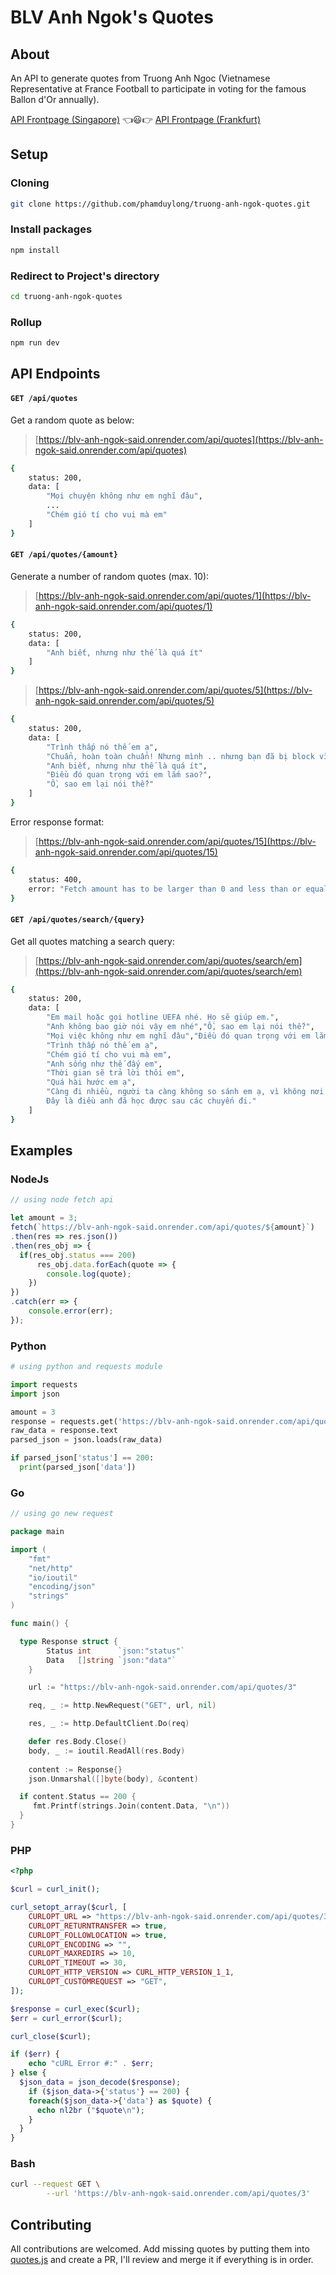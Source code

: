 # BLV Anh Ngok's Quotes

## About

An API to generate quotes from Truong Anh Ngoc (Vietnamese Representative at France Football to participate in voting for the famous Ballon d'Or annually).

[API Frontpage (Singapore)](https://blv-anh-ngok-said.onrender.com/) 👈😃👉
[API Frontpage (Frankfurt)](https://anh-ngok-api-eu.onrender.com/)

## Setup

### Cloning
```bash
git clone https://github.com/phamduylong/truong-anh-ngok-quotes.git
```

### Install packages
```bash
npm install
```

### Redirect to Project's directory
```bash
cd truong-anh-ngok-quotes
```

### Rollup
```bash
npm run dev
```

## API Endpoints

#### `GET /api/quotes`

Get a random quote as below:
> [https://blv-anh-ngok-said.onrender.com/api/quotes](https://blv-anh-ngok-said.onrender.com/api/quotes)

```bash
{
    status: 200,
    data: [
        "Mọi chuyện không như em nghĩ đâu",
        ...
        "Chém gió tí cho vui mà em"
    ]
}
```

#### `GET /api/quotes/{amount}`

Generate a number of random quotes (max. 10):
> [https://blv-anh-ngok-said.onrender.com/api/quotes/1](https://blv-anh-ngok-said.onrender.com/api/quotes/1)

```bash
{
    status: 200,
    data: [
        "Anh biết, nhưng như thế là quá ít"
    ]
}
```

> [https://blv-anh-ngok-said.onrender.com/api/quotes/5](https://blv-anh-ngok-said.onrender.com/api/quotes/5)

```bash
{
    status: 200,
    data: [
        "Trình thấp nó thế em ạ",
        "Chuẩn, hoàn toàn chuẩn! Nhưng mình .. nhưng bạn đã bị block vì bạn không tôn trọng mình!",
        "Anh biết, nhưng như thế là quá ít",
        "Điều đó quan trọng với em lắm sao?",
        "Ồ, sao em lại nói thế?"
    ]
}
```

Error response format:
> [https://blv-anh-ngok-said.onrender.com/api/quotes/15](https://blv-anh-ngok-said.onrender.com/api/quotes/15)

```bash
{
    status: 400,
    error: "Fetch amount has to be larger than 0 and less than or equal to 10!"
}
```

#### `GET /api/quotes/search/{query}`

Get all quotes matching a search query:
> [https://blv-anh-ngok-said.onrender.com/api/quotes/search/em](https://blv-anh-ngok-said.onrender.com/api/quotes/search/em)

```bash
{
    status: 200,
    data: [
        "Em mail hoặc gọi hotline UEFA nhé. Họ sẽ giúp em.",
        "Anh không bao giờ nói vậy em nhé","Ồ, sao em lại nói thế?",
        "Mọi việc không như em nghĩ đâu","Điều đó quan trọng với em lắm sao?",
        "Trình thấp nó thế em ạ",
        "Chém gió tí cho vui mà em",
        "Anh sống như thế đấy em",
        "Thời gian sẽ trả lời thôi em",
        "Quá hài hước em ạ",
        "Càng đi nhiều, người ta càng không so sánh em ạ, vì không nơi nào giống nơi nào. 
        Đây là điều anh đã học được sau các chuyến đi."
    ]
}
```

## Examples

### NodeJs

```javascript
// using node fetch api

let amount = 3;
fetch(`https://blv-anh-ngok-said.onrender.com/api/quotes/${amount}`)
.then(res => res.json())
.then(res_obj => {
  if(res_obj.status === 200)
      res_obj.data.forEach(quote => {
        console.log(quote);
    })
})
.catch(err => {
    console.error(err);
});
```

### Python

```python
# using python and requests module

import requests
import json

amount = 3
response = requests.get('https://blv-anh-ngok-said.onrender.com/api/quotes/' + str(amount))
raw_data = response.text
parsed_json = json.loads(raw_data)

if parsed_json['status'] == 200:
  print(parsed_json['data'])
```

### Go

```go
// using go new request

package main

import (
	"fmt"
	"net/http"
	"io/ioutil"
    "encoding/json"
    "strings"
)

func main() {

  type Response struct {
		Status int      `json:"status"`
		Data   []string `json:"data"`
	}

	url := "https://blv-anh-ngok-said.onrender.com/api/quotes/3"

	req, _ := http.NewRequest("GET", url, nil)

	res, _ := http.DefaultClient.Do(req)

	defer res.Body.Close()
	body, _ := ioutil.ReadAll(res.Body)
  
	content := Response{}
	json.Unmarshal([]byte(body), &content)

  if content.Status == 200 {
	 fmt.Printf(strings.Join(content.Data, "\n"))
  }
}
```

### PHP

```php
<?php

$curl = curl_init();

curl_setopt_array($curl, [
	CURLOPT_URL => "https://blv-anh-ngok-said.onrender.com/api/quotes/3",
	CURLOPT_RETURNTRANSFER => true,
	CURLOPT_FOLLOWLOCATION => true,
	CURLOPT_ENCODING => "",
	CURLOPT_MAXREDIRS => 10,
	CURLOPT_TIMEOUT => 30,
	CURLOPT_HTTP_VERSION => CURL_HTTP_VERSION_1_1,
	CURLOPT_CUSTOMREQUEST => "GET",
]);

$response = curl_exec($curl);
$err = curl_error($curl);

curl_close($curl);

if ($err) {
	echo "cURL Error #:" . $err;
} else {
  $json_data = json_decode($response);
	if ($json_data->{'status'} == 200) {
    foreach($json_data->{'data'} as $quote) {
      echo nl2br ("$quote\n");
    }
  }
}
```

### Bash

```bash
curl --request GET \
        --url 'https://blv-anh-ngok-said.onrender.com/api/quotes/3'
```


## Contributing

All contributions are welcomed. Add missing quotes by putting them into [quotes.js](https://github.com/phamduylong/truong-anh-ngok-quotes/blob/main/public/assets/quotes.js) and create a PR, I'll review and merge it if everything is in order.
